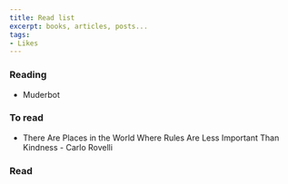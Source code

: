 ```yaml
---
title: Read list
excerpt: books, articles, posts...
tags: 
- Likes
---
```


### Reading

* Muderbot

### To read


* There Are Places in the World Where Rules Are Less Important Than Kindness - Carlo Rovelli


### Read

